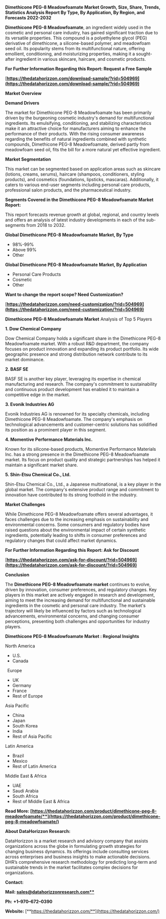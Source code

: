 ﻿**Dimethicone PEG-8 Meadowfoamate  Market Growth, Size, Share, Trends, Statistics Analysis Report By Type, By Application, By Region, and Forecasts 2022-2032**


**Dimethicone PEG-8 Meadowfoamate**, an ingredient widely used in the cosmetic and personal care industry, has gained significant traction due to its versatile properties. This compound is a polyethylene glycol (PEG) derivative of dimethicone, a silicone-based polymer, and meadowfoam seed oil. Its popularity stems from its multifunctional nature, offering emollient, conditioning, and moisturizing properties, making it a sought-after ingredient in various skincare, haircare, and cosmetic products.

**For Further Information Regarding this Report: Request a Free Sample**	

[**https://thedatahorizzon.com/download-sample/?rid=504969](https://thedatahorizzon.com/download-sample/?rid=504969)** 

**Market Overview**

**Demand Drivers**

The market for Dimethicone PEG-8 Meadowfoamate has been primarily driven by the burgeoning cosmetic industry's demand for multifunctional ingredients. Its emulsifying, conditioning, and stabilizing characteristics make it an attractive choice for manufacturers aiming to enhance the performance of their products. With the rising consumer awareness regarding the benefits of natural ingredients combined with synthetic compounds, Dimethicone PEG-8 Meadowfoamate, derived partly from meadowfoam seed oil, fits the bill for a more natural yet effective ingredient.

**Market Segmentation**

This market can be segmented based on application areas such as skincare (lotions, creams, serums), haircare (shampoos, conditioners, styling products), and cosmetics (foundations, lipsticks, mascaras). Additionally, it caters to various end-user segments including personal care products, professional salon products, and the pharmaceutical industry. 

**Segments Covered in the Dimethicone PEG-8 Meadowfoamate Market Report:** 

This report forecasts revenue growth at global, regional, and country levels and offers an analysis of latest industry developments in each of the sub-segments from 2018 to 2032.

**Global Dimethicone PEG-8 Meadowfoamate Market, By Type**

- 98%-99%
- Above 99%
- Other

**Global Dimethicone PEG-8 Meadowfoamate Market, By Application**

- Personal Care Products
- Cosmetic
- Other

**Want to change the report scope? Need Customization?**

[**https://thedatahorizzon.com/need-customization/?rid=504969](https://thedatahorizzon.com/need-customization/?rid=504969)** 

**Dimethicone PEG-8 Meadowfoamate Market** Analysis of Top 5 Players

**1. Dow Chemical Company**

Dow Chemical Company holds a significant share in the Dimethicone PEG-8 Meadowfoamate market. With a robust R&D department, the company focuses on product innovation and expanding its product portfolio. Its wide geographic presence and strong distribution network contribute to its market dominance.

**2. BASF SE**

BASF SE is another key player, leveraging its expertise in chemical manufacturing and research. The company's commitment to sustainability and continuous product development has enabled it to maintain a competitive edge in the market.

**3. Evonik Industries AG**

Evonik Industries AG is renowned for its specialty chemicals, including Dimethicone PEG-8 Meadowfoamate. The company's emphasis on technological advancements and customer-centric solutions has solidified its position as a prominent player in this segment.

**4. Momentive Performance Materials Inc.**

Known for its silicone-based products, Momentive Performance Materials Inc. has a strong presence in the Dimethicone PEG-8 Meadowfoamate market. Its focus on product quality and strategic partnerships has helped it maintain a significant market share.

**5. Shin-Etsu Chemical Co., Ltd.**

Shin-Etsu Chemical Co., Ltd., a Japanese multinational, is a key player in the global market. The company's extensive product range and commitment to innovation have contributed to its strong foothold in the industry. 

**Market Challenges**

While Dimethicone PEG-8 Meadowfoamate offers several advantages, it faces challenges due to the increasing emphasis on sustainability and environmental concerns. Some consumers and regulatory bodies have raised questions about the environmental impact of certain synthetic ingredients, potentially leading to shifts in consumer preferences and regulatory changes that could affect market dynamics.

**For Further Information Regarding this Report: Ask for Discount**	

[**https://thedatahorizzon.com/ask-for-discount/?rid=504969](https://thedatahorizzon.com/ask-for-discount/?rid=504969)** 

**Conclusion**

The **Dimethicone PEG-8 Meadowfoamate market** continues to evolve, driven by innovation, consumer preferences, and regulatory changes. Key players in this market are actively engaged in research and development, aiming to meet the increasing demand for multifunctional and sustainable ingredients in the cosmetic and personal care industry. The market's trajectory will likely be influenced by factors such as technological advancements, environmental concerns, and changing consumer perceptions, presenting both challenges and opportunities for industry players.

**Dimethicone PEG-8 Meadowfoamate Market : Regional Insights**

North America

- U.S.
- Canada

` `Europe

- UK
- Germany
- France
- Rest of Europe

Asia Pacific

- China
- Japan
- South Korea
- India
- Rest of Asia Pacific

Latin America

- Brazil
- Mexico
- Rest of Latin America

Middle East & Africa

- UAE
- Saudi Arabia
- South Africa
- Rest of Middle East & Africa

**Read More: [https://thedatahorizzon.com/product/dimethicone-peg-8-meadowfoamate/**](https://thedatahorizzon.com/product/dimethicone-peg-8-meadowfoamate/)** 

**About DataHorizzon Research:**

DataHorizzon is a market research and advisory company that assists organizations across the globe in formulating growth strategies for changing business dynamics. Its offerings include consulting services across enterprises and business insights to make actionable decisions. DHR’s comprehensive research methodology for predicting long-term and sustainable trends in the market facilitates complex decisions for organizations.

**Contact:**

**Mail: [sales@datahorizzonresearch.com**](mailto:sales@datahorizzonresearch.com)**

**Ph:** **+1–970–672–0390**

**Website:** [**https://thedatahorizzon.com/**](https://thedatahorizzon.com/)

